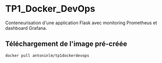 # TP1_Docker_DevOps
Conteneurisation d'une application Flask avec monitoring Prometheus et dashboard Grafana.

## Téléchargement de l'image pré-créée
```
docker pull antoninlm/tp1dockerdevops
```
